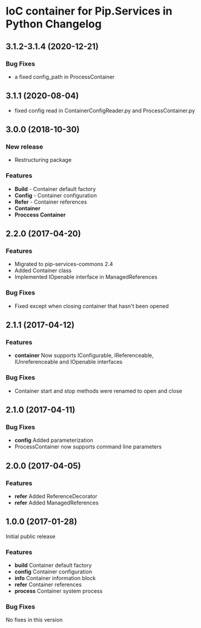 # IoC container for Pip.Services in Python Changelog

## <a name="3.1.2-3.1.4"></a> 3.1.2-3.1.4 (2020-12-21)

### Bug Fixes
* a fixed config_path in ProcessContainer

## <a name="3.1.1"></a> 3.1.1 (2020-08-04)
* fixed config read in ContainerConfigReader.py and ProcessContainer.py

## <a name="3.0.0"></a> 3.0.0 (2018-10-30)

### New release
* Restructuring package

### Features
- **Build** - Container default factory
- **Config** - Container configuration
- **Refer** - Container references
- **Container**
- **Proccess Container**

## <a name="2.2.0"></a> 2.2.0 (2017-04-20)

### Features
* Migrated to pip-services-commons 2.4
* Added Container class
* Implemented IOpenable interface in ManagedReferences

### Bug Fixes
* Fixed except when closing container that hasn't been opened

## <a name="2.1.1"></a> 2.1.1 (2017-04-12)

### Features
* **container** Now supports IConfigurable, IReferenceable, IUnreferenceable and IOpenable interfaces

### Bug Fixes
* Container start and stop methods were renamed to open and close

## <a name="2.1.0"></a> 2.1.0 (2017-04-11)

### Bug Fixes
* **config** Added parameterization
* ProcessContainer now supports command line parameters

## <a name="2.0.0"></a> 2.0.0 (2017-04-05)

### Features
* **refer** Added ReferenceDecorator
* **refer** Added ManagedReferences

## <a name="1.0.0"></a> 1.0.0 (2017-01-28)

Initial public release

### Features
* **build** Container default factory
* **config** Container configuration
* **info** Container information block
* **refer** Container references
* **process** Container system process

### Bug Fixes
No fixes in this version
